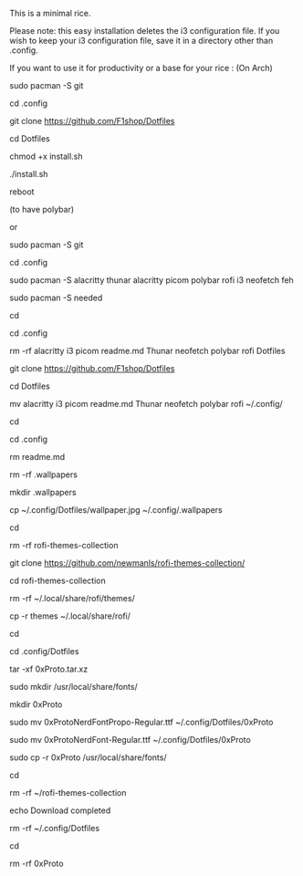 This is a minimal rice.

Please note: this easy installation deletes the i3 configuration file. If you wish to keep your i3 configuration file, save it in a directory other than .config.

If you want to use it for productivity or a base for your rice :
(On Arch)

sudo pacman -S git

cd .config

git clone https://github.com/F1shop/Dotfiles

cd Dotfiles

chmod +x install.sh

./install.sh



reboot

(to have polybar)

or

sudo pacman -S git

cd .config

sudo pacman -S alacritty thunar alacritty picom polybar rofi i3 neofetch feh

sudo pacman -S needed

cd

cd .config

rm -rf alacritty i3 picom readme.md Thunar neofetch polybar rofi Dotfiles

git clone https://github.com/F1shop/Dotfiles

cd Dotfiles

mv alacritty i3 picom readme.md Thunar neofetch polybar rofi ~/.config/

cd

cd .config

rm readme.md

rm -rf .wallpapers

mkdir .wallpapers

cp ~/.config/Dotfiles/wallpaper.jpg ~/.config/.wallpapers

cd

rm -rf rofi-themes-collection

git clone https://github.com/newmanls/rofi-themes-collection/

cd rofi-themes-collection

rm -rf ~/.local/share/rofi/themes/

cp -r themes ~/.local/share/rofi/

cd

cd .config/Dotfiles

tar -xf 0xProto.tar.xz

sudo mkdir /usr/local/share/fonts/

mkdir 0xProto

sudo mv 0xProtoNerdFontPropo-Regular.ttf ~/.config/Dotfiles/0xProto

sudo mv 0xProtoNerdFont-Regular.ttf ~/.config/Dotfiles/0xProto

sudo cp -r 0xProto /usr/local/share/fonts/

cd

rm -rf ~/rofi-themes-collection

echo Download completed

rm -rf ~/.config/Dotfiles

cd

rm -rf 0xProto
